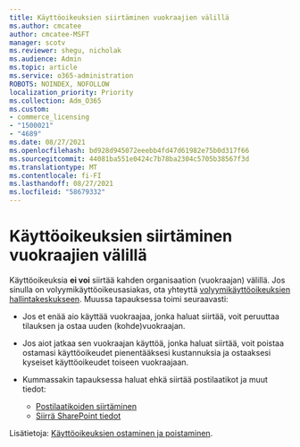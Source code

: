 ```yaml
---
title: Käyttöoikeuksien siirtäminen vuokraajien välillä
ms.author: cmcatee
author: cmcatee-MSFT
manager: scotv
ms.reviewer: shegu, nicholak
ms.audience: Admin
ms.topic: article
ms.service: o365-administration
ROBOTS: NOINDEX, NOFOLLOW
localization_priority: Priority
ms.collection: Adm_O365
ms.custom:
- commerce_licensing
- "1500021"
- "4689"
ms.date: 08/27/2021
ms.openlocfilehash: bd928d945072eeebb4fd47d61982e75b0d317f66
ms.sourcegitcommit: 44081ba551e0424c7b78ba2304c5705b38567f3d
ms.translationtype: MT
ms.contentlocale: fi-FI
ms.lasthandoff: 08/27/2021
ms.locfileid: "58679332"
---
```

# <a name="transfer-licenses-between-tenants"></a>Käyttöoikeuksien siirtäminen vuokraajien välillä

Käyttöoikeuksia **ei voi** siirtää kahden organisaation (vuokraajan) välillä. Jos sinulla on volyymikäyttöoikeusasiakas, ota yhteyttä [volyymikäyttöoikeuksien hallintakeskukseen](https://support.microsoft.com/help/4471406/how-to-contact-the-microsoft-volume-licensing-service-center). Muussa tapauksessa toimi seuraavasti:

- Jos et enää aio käyttää vuokraajaa, jonka haluat siirtää, voit [](https://admin.microsoft.com/Adminportal/Home?source=applauncher#/subscriptions) peruuttaa tilauksen ja ostaa uuden [](https://www.microsoft.com/microsoft-365/business/compare-all-microsoft-365-business-products?rtc=2&activetab=tab:primaryr2) (kohde)vuokraajan.
- Jos aiot jatkaa sen vuokraajan käyttöä, jonka haluat siirtää, voit [](https://docs.microsoft.com/microsoft-365/commerce/licenses/buy-licenses#buy-or-remove-licenses-for-your-business-subscription) poistaa ostamasi käyttöoikeudet pienentääksesi kustannuksia ja ostaaksesi kyseiset käyttöoikeudet toiseen vuokraajaan.
- Kummassakin tapauksessa haluat ehkä siirtää postilaatikot ja muut tiedot:

    - [Postilaatikoiden siirtäminen](https://docs.microsoft.com/Exchange/mailbox-migration/migrate-mailboxes-across-tenants)
    - [Siirrä SharePoint tiedot](https://aka.ms/modernSpoAdminCenter/CloudContentMigrations)

Lisätietoja: [Käyttöoikeuksien ostaminen ja poistaminen](https://docs.microsoft.com/microsoft-365/commerce/licenses/buy-licenses).